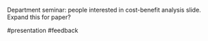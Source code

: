 Department seminar: people interested in cost-benefit analysis slide. Expand this for paper?

#presentation #feedback 